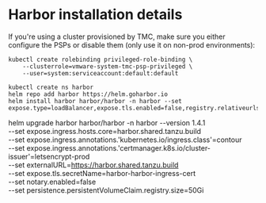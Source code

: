 # Harbor installation details

If you're using a cluster provisioned by TMC, make sure you either configure the PSPs or disable them (only use it on non-prod environments):

```
kubectl create rolebinding privileged-role-binding \
    --clusterrole=vmware-system-tmc-psp-privileged \
    --user=system:serviceaccount:default:default
```

```
kubectl create ns harbor
helm repo add harbor https://helm.goharbor.io
helm install harbor harbor/harbor -n harbor --set expose.type=loadBalancer,expose.tls.enabled=false,registry.relativeurls=true,externalURL=http://harbor.shared.tanzu.build
```


helm upgrade harbor harbor/harbor -n harbor --version 1.4.1 \
    --set expose.ingress.hosts.core=harbor.shared.tanzu.build \
    --set expose.ingress.annotations.'kubernetes\.io/ingress\.class'=contour \
    --set expose.ingress.annotations.'certmanager\.k8s\.io/cluster-issuer'=letsencrypt-prod \
    --set externalURL=https://harbor.shared.tanzu.build \
    --set expose.tls.secretName=harbor-harbor-ingress-cert \
    --set notary.enabled=false \
    --set persistence.persistentVolumeClaim.registry.size=50Gi
